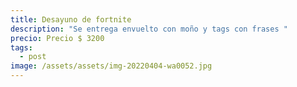 ```yaml
---
title: Desayuno de fortnite
description: "Se entrega envuelto con moño y tags con frases "
precio: Precio $ 3200
tags:
  - post
image: /assets/assets/img-20220404-wa0052.jpg
---
```

